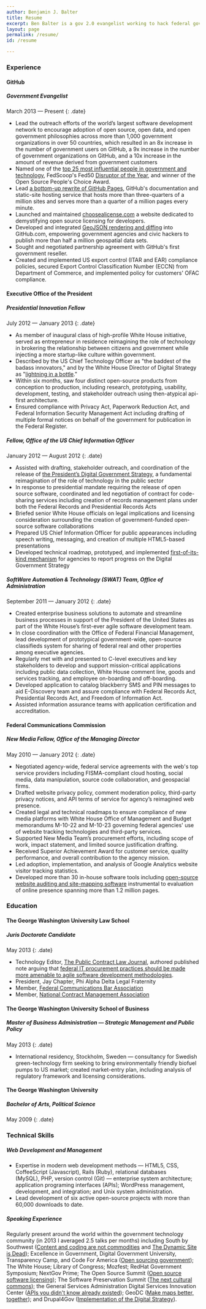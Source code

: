 ```yaml
---
author: Benjamin J. Balter
title: Resume
excerpt: Ben Balter is a gov 2.0 evangelist working to hack federal government from the inside out, an open-source developer passionate about the disruptive power of technology, and a J.D./M.B.A. candidate at the George Washington University.
layout: page
permalink: /resume/
id: /resume

---
```


### Experience

#### GitHub

##### Government Evangelist

March 2013 — Present
{: .date}

* Lead the outreach efforts of the world’s largest software development network to encourage adoption of open source, open data, and open government philosophies across more than 1,000 government organizations in over 50 countries, which resulted in an 8x increase in the number of government users on GitHub, a 9x increase in the number of government organizations on GitHub, and a 10x increase in the amount of revenue derived from government customers
* Named one of the [top 25 most influential people in government and technology](http://fedscoop.com/top-federal-it-and-tech-folks-under-40/), FedScoop's Fed50 [Disruptor of the Year](http://fedscoop.com/fedscoop-50-celebrating-2014s-leaders-federal/), and winner of the Open Source People's Choice Award.
* Lead [a bottom-up rewrite of GitHub Pages](https://github.com/blog/1992-eight-lessons-learned-hacking-on-github-pages-for-six-months), GitHub's documentation and static-site hosting service that hosts more than three-quarters of a million sites and serves more than a quarter of a million pages every minute.
* Launched and maintained [choosealicense.com](http://choosealicense.com) a website dedicated to demystifying open source licensing for developers.
* Developed and integrated [GeoJSON rendering and diffing](https://github.com/blog/1541-geojson-rendering-improvements) into GitHub.com, empowering government agencies and civic hackers to publish more than half a million geospatial data sets.
* Sought and negotiated partnership agreement with GitHub's first government reseller.
* Created and implemented US export control (ITAR and EAR) compliance policies, secured Export Control Classification Number (ECCN) from Department of Commerce, and implemented policy for customers' OFAC compliance.

#### Executive Office of the President

##### Presidential Innovation Fellow

July 2012 — January 2013
{: .date}

* As member of inaugural class of high-profile White House initiative, served as entrepreneur in residence reimagining the role of technology in brokering the relationship between citizens and government while injecting a more startup-like culture within government.
* Described by the US Chief Technology Officer as "the baddest of the badass innovators," and by the White House Director of Digital Strategy as "<a href="http://www.youtube.com/watch?v=uhtlOYOhE8w#t=51m12s">lightning in a bottle</a>."
* Within six months, saw four distinct open-source products from conception to production, including research, prototyping, usability, development, testing, and stakeholder outreach using then-atypical api-first architecture.
* Ensured compliance with Privacy Act, Paperwork Reduction Act, and Federal Information Security Management Act including drafting of multiple formal notices on behalf of the government for publication in the Federal Register.

##### Fellow, Office of the US Chief Information Officer

January 2012 — August 2012
{: .date}

* Assisted with drafting, stakeholder outreach, and coordination of the release of [the President’s Digital Government Strategy](http://www.whitehouse.gov/sites/default/files/omb/egov/digital-government/digital-government.html), a fundamental reimagination of the role of technology in the public sector
* In response to presidential mandate requiring the release of open source software, coordinated and led negotiation of contract for code-sharing services including creation of records management plans under both the Federal Records and Presidential Records Acts
* Briefed senior White House officials on legal implications and licensing consideration surrounding the creation of government-funded open-source software collaborations
* Prepared US Chief Information Officer for public appearances including speech writing, messaging, and creation of multiple HTML5-based presentations
* Developed technical roadmap, prototyped, and implemented [first-of-its-kind mechanism](https://github.com/GSA/digital-strategy) for agencies to report progress on the Digital Government Strategy

##### SoftWare Automation &#038; Technology (SWAT) Team, Office of Administration

September 2011 — January 2012
{: .date}

* Created enterprise business solutions to automate and streamline business processes in support of the President of the United States as part of the White House’s first-ever agile software development team.
* In close coordination with the Office of Federal Financial Management, lead development of prototypical government-wide, open-source classifieds system for sharing of federal real and other properties among executive agencies.
* Regularly met with and presented to C-level executives and key stakeholders to develop and support mission-critical applications including public data collection, White House comment line, goods and services tracking, and employee on-boarding and off-boarding.
* Developed application to catalog blackberry SMS and PIN messages to aid E-Discovery team and assure compliance with Federal Records Act, Presidential Records Act, and Freedom of Information Act.
* Assisted information assurance teams with application certification and accreditation.

#### Federal Communications Commission

##### New Media Fellow, Office of the Managing Director

May 2010 — January 2012
{: .date}

* Negotiated agency-wide, federal service agreements with the web's top service providers including FISMA-compliant cloud hosting, social media, data manipulation, source code collaboration, and geospacial firms.
* Drafted website privacy policy, comment moderation policy, third-party privacy notices, and API terms of service for agency’s reimagined web presence.
* Created legal and technical roadmaps to ensure compliance of new media platforms with White House Office of Management and Budget memorandums M-10-22 and M-10-23 governing federal agencies' use of website tracking technologies and third-party services.
* Supported New Media Team’s procurement efforts, including scope of work, impact statement, and limited source justification drafting.
* Received Superior Achievement Award for customer service, quality performance, and overall contribution to the agency mission.
* Led adoption, implementation, and analysis of Google Analytics website visitor tracking statistics.
* Developed more than 30 in-house software tools including [open-source website auditing and site-mapping software](http://github.com/fcc) instrumental to evaluation of online presence spanning more than 1.2 million pages.

### Education

#### The George Washington University Law School

##### Juris Doctorate Candidate

May 2013
{: .date}

* Technology Editor, [The Public Contract Law Journal](http://pclj.org/), authored published note arguing that [federal IT procurement practices should be made more amenable to agile software development methodologies](http://ben.balter.com/2011/11/29/towards-a-more-agile-government/ "Towards a More Agile Government").
* President, Jay Chapter, Phi Alpha Delta Legal Fraternity
* Member, [Federal Communications Bar Association](http://fcba.org/)
* Member, [National Contract Management Association](http://www.ncmahq.org/)

#### The George Washington University School of Business

##### Master of Business Administration — Strategic Management and Public Policy

May 2013
{: .date}

* International residency, Stockholm, Sweden — consultancy for Swedish green-technology firm seeking to bring environmentally friendly biofuel pumps to US market; created market-entry plan, including analysis of regulatory framework and licensing considerations.

#### The George Washington University

##### Bachelor of Arts, Political Science

May 2009
{: .date}

### Technical Skills

##### Web Development and Management

* Expertise in modern web development methods — HTML5, CSS, CoffeeScript (Javascript), Rails (Ruby), relational databases (MySQL), PHP, version control (Git) — enterprise system architecture; application programing interfaces (APIs); WordPress management, development, and integration; and Unix system administration.
* Lead development of six active open-source projects with more than 60,000 downloads to date.

##### Speaking Experience

Regularly present around the world within the government technology community (in 2013 I averaged 2.5 talks per months) including South by Southwest ([Content and coding are not commodities](http://schedule.sxsw.com/2012/events/event_IAP10270) and [The Dynamic Site is Dead](http://ben.balter.com/the-dynamic-site-is-dead/)); Excellence in Government, Digital Government University, Transparency Camp, and Code For America ([Open sourcing government](http://www.youtube.com/watch?v=kym2CnIcPys#t=4m41s)); The White House; Library of Congress; Mozfest; RedHat Government Symposium; NextGov Prime; The Open Source Summit ([Open source software licensing](https://github.com/benbalter/open-source-software-licensing)); The Software Preservation Summit ([The next cultural commons](https://github.com/benbalter/the-next-cultural-commons)); the General Services Administration Digital Services Innovation Center ([APIs you didn't know already existed](https://github.com/benbalter/apis-you-didnt-know-already-existed)); GeoDC ([Make maps better, together](https://github.com/benbalter/make-maps-better-together)); and Drupal4Gov ([Implementation of the Digital Strategy](http://ben.balter.com/digital-strategy-reporting/)).
